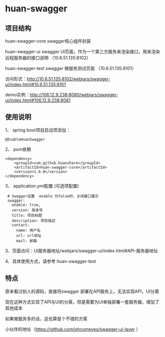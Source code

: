 # huan-swagger
## 项目结构
 huan-swagger-core  swagger核心组件封装
 
 huan-swagger-ui    swagger UI页面，作为一个第三方服务来渲染接口，用来渲染远程服务器的接口说明  （10.6.51.135:8102）
 
 huan-swagger-test  swagger 微服务测试页面  （10.6.51.135:8101）
 
 访问形式：http://10.6.51.135:8102/webjars/swagger-ui/index.html#10.6.51.135:8101
 
 demo实例：http://106.12.9.238:8080/webjars/swagger-ui/index.html#106.12.9.238:8081

## 使用说明
 1、 spring boot项目启动项添加：
 
    @EnableHuanSwagger
    
 2、 pom依赖
  
    <dependency>
        <groupId>com.github.huanshare</groupId>
        <artifactId>huan-swagger-core</artifactId>
        <version>1.0.0</version>
    </dependency>
    
 3、 application.yml配置 (可选项配置)
 
     # Swagger设置  enable 为false时，关闭接口展示
     swagger:
       enable: true,
       version: 版本号
       title: 项目标题
       description: 项目描述
       contact:
         name: 用户名
         url: url地址
         mail: 邮箱

 3、页面访问：UI服务器地址/webjars/swagger-ui/index.html#API-服务器地址
 
 4、具体使用方式，请参考 huan-swagger-test
 
 ## 特点
  
  原来看过别人的源码，直接将swagger 部署在API服务上，无法实现API，UI分离
  
  现在这种方式实现了API与UI的分离，但是需要为UI单独部署一套服务器，增加了其他成本
  
  如果微服务多的话，这也算是个不错的方案
  
   小伙伴的地址（https://github.com/ohcomeyes/swagger-ui-layer ）
